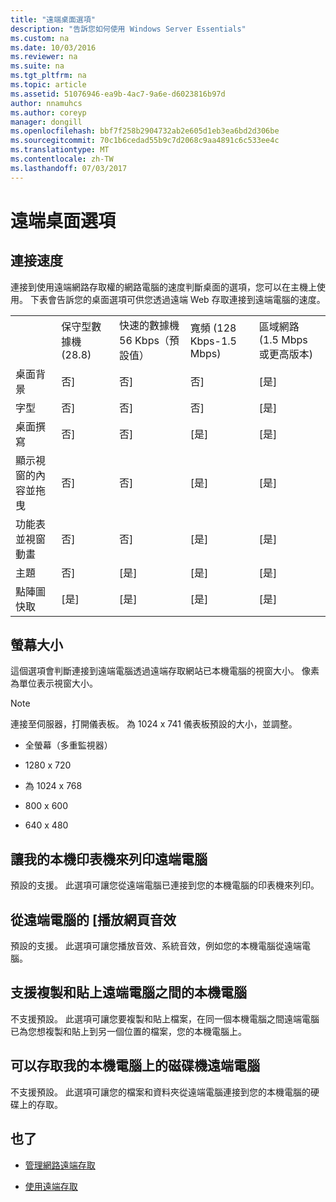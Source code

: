 ```yaml
---
title: "遠端桌面選項"
description: "告訴您如何使用 Windows Server Essentials"
ms.custom: na
ms.date: 10/03/2016
ms.reviewer: na
ms.suite: na
ms.tgt_pltfrm: na
ms.topic: article
ms.assetid: 51076946-ea9b-4ac7-9a6e-d6023816b97d
author: nnamuhcs
ms.author: coreyp
manager: dongill
ms.openlocfilehash: bbf7f258b2904732ab2e605d1eb3ea6bd2d306be
ms.sourcegitcommit: 70c1b6cedad55b9c7d2068c9aa4891c6c533ee4c
ms.translationtype: MT
ms.contentlocale: zh-TW
ms.lasthandoff: 07/03/2017
---
```

# <a name="remote-desktop-options"></a>遠端桌面選項
 
  
## <a name="connection-speed"></a>連接速度  
 連接到使用遠端網路存取權的網路電腦的速度判斷桌面的選項，您可以在主機上使用。 下表會告訴您的桌面選項可供您透過遠端 Web 存取連接到遠端電腦的速度。  
  
||||||  
|-|-|-|-|-|  
||保守型數據機 (28.8)|快速的數據機 56 Kbps（預設值）|寬頻 (128 Kbps-1.5 Mbps)|區域網路 (1.5 Mbps 或更高版本)|  
|桌面背景|否]|否]|否]|[是]|  
|字型|否]|否]|否]|[是]|  
|桌面撰寫|否]|否]|[是]|[是]|  
|顯示視窗的內容並拖曳|否]|否]|[是]|[是]|  
|功能表並視窗動畫|否]|否]|[是]|[是]|  
|主題|否]|[是]|[是]|[是]|  
|點陣圖快取|[是]|[是]|[是]|[是]|  
  
## <a name="screen-size"></a>螢幕大小  
 這個選項會判斷連接到遠端電腦透過遠端存取網站已本機電腦的視窗大小。 像素為單位表示視窗大小。  
  
> [!NOTE]
>  連接至伺服器，打開儀表板。 為 1024 x 741 儀表板預設的大小，並調整。  
  
-   全螢幕（多重監視器）  
  
-   1280 x 720  
  
-   為 1024 x 768  
  
-   800 x 600  
  
-   640 x 480  
  
## <a name="enable-the-remote-computer-to-print-to-my-local-printer"></a>讓我的本機印表機來列印遠端電腦  
 預設的支援。 此選項可讓您從遠端電腦已連接到您的本機電腦的印表機來列印。  
  
## <a name="play-sounds-from-the-remote-computer"></a>從遠端電腦的 [播放網頁音效  
 預設的支援。 此選項可讓您播放音效、系統音效，例如您的本機電腦從遠端電腦。  
  
## <a name="enable-copy-and-paste-between-the-remote-computer-and-the-local-computer"></a>支援複製和貼上遠端電腦之間的本機電腦  
 不支援預設。 此選項可讓您要複製和貼上檔案，在同一個本機電腦之間遠端電腦已為您想複製和貼上到另一個位置的檔案，您的本機電腦上。  
  
## <a name="enable-the-remote-computer-to-access-drives-on-my-local-computer"></a>可以存取我的本機電腦上的磁碟機遠端電腦  
 不支援預設。 此選項可讓您的檔案和資料夾從遠端電腦連接到您的本機電腦的硬碟上的存取。  
  
## <a name="see-also"></a>也了  
  
-   [管理網路遠端存取](../manage/Manage-Remote-Web-Access-in-Windows-Server-Essentials.md)  
  
-   [使用遠端存取](../use/Use-Remote-Web-Access-in-Windows-Server-Essentials.md)
